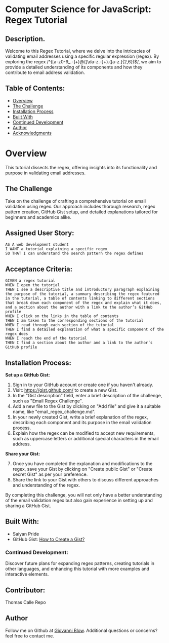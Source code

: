 # Computer Science for JavaScript: Regex Tutorial

## Description.

Welcome to this Regex Tutorial, where we delve into the intricacies of validating email addresses using a specific regular expression (regex). By exploring the regex /^([a-z0-9_\.-]+)@([\da-z\.-]+)\.([a-z\.]{2,6})$/, we aim to provide a detailed understanding of its components and how they contribute to email address validation.


## Table of Contents:
- [Overview](#Overview)
- [The Challenge](#The-Challenge)
- [Installation Process](#Installation-Process)
- [Built With](#Built-With)
- [Continued Development](#Continued-Development)
- [Author](#Author)
- [Acknowledgments](#Acknowledgments)

# Overview

This tutorial dissects the regex, offering insights into its functionality and purpose in validating email addresses.

## The Challenge

Take on the challenge of crafting a comprehensive tutorial on email validation using regex. Our approach includes thorough research, regex pattern creation, GitHub Gist setup, and detailed explanations tailored for beginners and academics alike.



## Assigned User Story:
```
AS A web development student
I WANT a tutorial explaining a specific regex
SO THAT I can understand the search pattern the regex defines
```

## Acceptance Criteria:
```
GIVEN a regex tutorial
WHEN I open the tutorial
THEN I see a descriptive title and introductory paragraph explaining the purpose of the tutorial, a summary describing the regex featured in the tutorial, a table of contents linking to different sections that break down each component of the regex and explain what it does, and a section about the author with a link to the author’s GitHub profile
WHEN I click on the links in the table of contents
THEN I am taken to the corresponding sections of the tutorial
WHEN I read through each section of the tutorial
THEN I find a detailed explanation of what a specific component of the regex does
WHEN I reach the end of the tutorial
THEN I find a section about the author and a link to the author’s GitHub profile
```

## Installation Process:
**Set up a GitHub Gist:**

1. Sign in to your GitHub account or create one if you haven't already.
2. Visit: https://gist.github.com/ to create a new Gist.
3. In the "Gist description" field, enter a brief description of the challenge, such as "Email Regex Challenge".
4. Add a new file to the Gist by clicking on "Add file" and give it a suitable name, like "email_regex_challenge.md".
5. In your newly created Gist, write a brief explanation of the regex, describing each component and its purpose in the email validation process.
6. Explain how the regex can be modified to accept new requirements, such as uppercase letters or additional special characters in the email address.

**Share your Gist:**

7. Once you have completed the explanation and modifications to the regex, save your Gist by clicking on "Create public Gist" or "Create secret Gist" as per your preference.
8. Share the link to your Gist with others to discuss different approaches and understanding of the regex.

By completing this challenge, you will not only have a better understanding of the email validation regex but also gain experience in setting up and sharing a GitHub Gist.

## Built With:
- Saiyan Pride
- GitHub Gist: [How to Create a Gist?](https://docs.github.com/en/get-started/writing-on-github/editing-and-sharing-content-with-gists/creating-gists)

### Continued Development:
Discover future plans for expanding regex patterns, creating tutorials in other languages, and enhancing this tutorial with more examples and interactive elements.

## Contributor:

Thomas Calle Repo

## Author

Follow me on Github at [Giovanni Blow](https://github.com/gblow). Additional questions or concerns? feel free to contact me.

